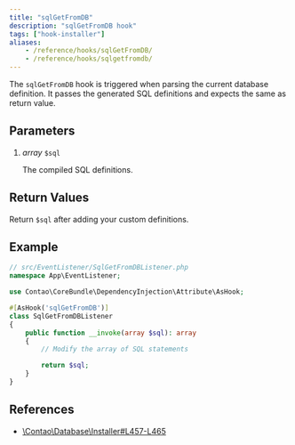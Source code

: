 ```yaml
---
title: "sqlGetFromDB"
description: "sqlGetFromDB hook"
tags: ["hook-installer"]
aliases:
    - /reference/hooks/sqlGetFromDB/
    - /reference/hooks/sqlgetfromdb/
---
```



The `sqlGetFromDB` hook is triggered when parsing the current database
definition. It passes the generated SQL definitions and expects the same
as return value.


## Parameters

1. *array* `$sql`

    The compiled SQL definitions.


## Return Values

Return `$sql` after adding your custom definitions.


## Example

```php
// src/EventListener/SqlGetFromDBListener.php
namespace App\EventListener;

use Contao\CoreBundle\DependencyInjection\Attribute\AsHook;

#[AsHook('sqlGetFromDB')]
class SqlGetFromDBListener
{
    public function __invoke(array $sql): array
    {
        // Modify the array of SQL statements

        return $sql;
    }
}
```


## References

* [\Contao\Database\Installer#L457-L465](https://github.com/contao/contao/blob/4.7.6/core-bundle/src/Resources/contao/library/Contao/Database/Installer.php#L457-L465)
